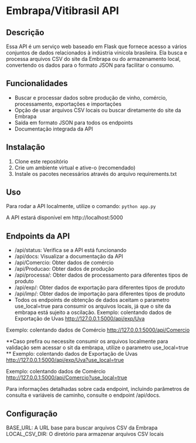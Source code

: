# Embrapa/Vitibrasil API

## Descrição

Essa API é um serviço web baseado em Flask que fornece acesso a vários conjuntos de dados relacionados à indústria vinícola brasileira. Ela busca e processa arquivos CSV do site da Embrapa ou do armazenamento local, convertendo os dados para o formato JSON para facilitar o consumo.

## Funcionalidades

- Buscar e processar dados sobre produção de vinho, comércio, processamento, exportações e importações
- Opção de usar arquivos CSV locais ou buscar diretamente do site da Embrapa
- Saída em formato JSON para todos os endpoints
- Documentação integrada da API

## Instalação

1. Clone este repositório
2. Crie um ambiente virtual e ative-o (recomendado)
3. Instale os pacotes necessários através do arquivo requirements.txt


## Uso
Para rodar a API localmente, utilize o comando:
`python app.py`

A API estará disponível em http://localhost:5000


## Endpoints da API
- /api/status: Verifica se a API está funcionando
- /api/docs: Visualizar a documentação da API
- /api/Comercio: Obter dados de comércio
- /api/Producao: Obter dados de produção
- /api/processa/<produto>: Obter dados de processamento para diferentes tipos de produto
- /api/exp/<produto>: Obter dados de exportação para diferentes tipos de produto
- /api/imp/<produto>: Obter dados de importação para diferentes tipos de produto
- Todos os endpoints de obtenção de dados aceitam o parametro use_local=true para consumir os arquivos locais, já que o site da embrapa está sujeito a oscilação.
Exemplo: colentando dados de Exportação de Uvas http://127.0.0.1:5000/api/exp/Uva

Exemplo: colentando dados de Comércio http://127.0.0.1:5000/api/Comercio

**Caso prefira ou necessite consumir os arquivos localmente para validação sem acessar o sit da embrapa, utilize o parametro use_local=true
**
Exemplo: colentando dados de Exportação de Uvas http://127.0.0.1:5000/api/exp/Uva?use_local=true

Exemplo: colentando dados de Comércio http://127.0.0.1:5000/api/Comercio?use_local=true

Para informações detalhadas sobre cada endpoint, incluindo parâmetros de consulta e variáveis de caminho, consulte o endpoint /api/docs.

## Configuração
BASE_URL: A URL base para buscar arquivos CSV da Embrapa
LOCAL_CSV_DIR: O diretório para armazenar arquivos CSV locais
